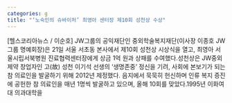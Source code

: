 ```yaml
---
categories: g
title: "‘노숙인의 슈바이처’ 최영아 센터장 제10회 성천상 수상"
---
```

[헬스코리아뉴스 / 이순호] JW그룹의 공익재단인 중외학술복지재단(이사장 이종호 JW그룹 명예회장)은 21일 서울 서초동 본사에서 제10회 성천상 시상식을 열고, 최영아 서울시립서북병원 진료협력센터장에게 상금 1억 원과 상패를 수여했다.성천상은 JW중외제약 창업자인 고(故) 성천 이기석 선생의 ‘생명존중’ 정신을 기려, 사회에 본보기가 되는 참 의료인을 발굴하기 위해 2012년 제정했다. 음지에서 묵묵히 헌신하며 인류 복지 증진에 공헌한 참 의료인을 매년 1명씩 발굴하고 있으며, 올해 10회를 맞았다.1995년 이화여대 의과대학을